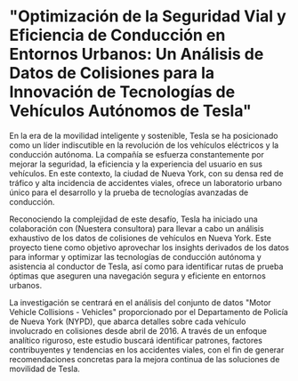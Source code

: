 # "Optimización de la Seguridad Vial y Eficiencia de Conducción en Entornos Urbanos: Un Análisis de Datos de Colisiones para la Innovación de Tecnologías de Vehículos Autónomos de Tesla"

En la era de la movilidad inteligente y sostenible, Tesla se ha posicionado como un líder indiscutible en la revolución de los vehículos eléctricos y la conducción autónoma. La compañía se esfuerza constantemente por mejorar la seguridad, la eficiencia y la experiencia del usuario en sus vehículos. En este contexto, la ciudad de Nueva York, con su densa red de tráfico y alta incidencia de accidentes viales, ofrece un laboratorio urbano único para el desarrollo y la prueba de tecnologías avanzadas de conducción.

Reconociendo la complejidad de este desafío, Tesla ha iniciado una colaboración con (Nuestera consultora) para llevar a cabo un análisis exhaustivo de los datos de colisiones de vehículos en Nueva York. Este proyecto tiene como objetivo aprovechar los insights derivados de los datos para informar y optimizar las tecnologías de conducción autónoma y asistencia al conductor de Tesla, así como para identificar rutas de prueba óptimas que aseguren una navegación segura y eficiente en entornos urbanos.

La investigación se centrará en el análisis del conjunto de datos "Motor Vehicle Collisions - Vehicles" proporcionado por el Departamento de Policía de Nueva York (NYPD), que abarca detalles sobre cada vehículo involucrado en colisiones desde abril de 2016. A través de un enfoque analítico riguroso, este estudio buscará identificar patrones, factores contribuyentes y tendencias en los accidentes viales, con el fin de generar recomendaciones concretas para la mejora continua de las soluciones de movilidad de Tesla.
